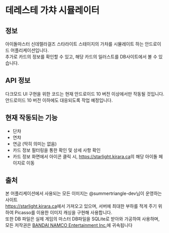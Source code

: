 # 데레스테 가챠 시뮬레이터

## 정보
아이돌마스터 신데렐라걸즈 스타라이트 스테이지의 가챠를 시뮬레이트 하는 안드로이드 어플리케이션입니다.<br>
추가로 카드의 정보를 확인할 수 있고, 해당 카드의 일러스트를 DB사이트에서 볼 수 있습니다.

## API 정보
다크모드 UI 구현을 위한 코드는 현재 안드로이드 10 버전 이상에서만 작동될 것입니다. 
안드로이드 10 버전 이하에도 대응되도록 작업 예정입니다.

## 현재 작동되는 기능
- 단챠
- 연챠
- 연금 (딱히 의미는 없음)
- 카드 정보 필터링을 통한 확인 및 상세 사항 확인
- 카드 정보 화면에서 아이콘 클릭 시, <url>https://starlight.kirara.ca</url>의 해당 아이돌 페이지로 이동

## 출처
본 어플리케이션에서 사용되는 모든 이미지는 @summertriangle-dev님이 운영하는 사이트 <br>
<url>https://starlight.kirara.ca</url>에서 가져오고 있으며, 서버에 최대한 부하를 적게 주기 위하여 Picasso를 이용한 이미지 캐싱을 구현해 사용합니다.<br>
또한 DB 파일은 실제 게임의 마스터 DB파일을 SQLite로 받아와 가공하여 사용하며, <br>모든 저작권은 [BANDAI NAMCO Entertainment Inc.](https://bandainamcoent.co.jp/)에 귀속됩니다
